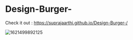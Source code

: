 # Design-Burger-
Check it out : 
https://suprajaarthi.github.io/Design-Burger-/

![1621499892125](https://user-images.githubusercontent.com/51900501/118947325-d7a21280-b974-11eb-8e71-fb9abaf44952.png)

